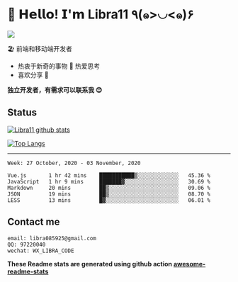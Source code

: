 # 🥳 𝗛𝗲𝗹𝗹𝗼! 𝗜'𝗺 Libra11 ٩(๑>◡<๑)۶

[![](https://img.shields.io/badge/-@Libra11-%23181717?style=flat-square&logo=github)](https://github.com/Libra11)

🏖 前端和移动端开发者

- 热衷于新奇的事物 🤩 热爱思考
- 喜欢分享 🧐

**独立开发者，有需求可以联系我 😊**

## Status

[![Libra11 github stats](https://github-readme-stats.vercel.app/api?username=Libra11&count_private=true&show_icons=true&theme=radical)](https://github.com/Libra11)

[![Top Langs](https://github-readme-stats.vercel.app/api/top-langs/?username=Libra11&theme=radical)](https://github.com/Libra11)

---

<!--START_SECTION:waka-->
```text
Week: 27 October, 2020 - 03 November, 2020

Vue.js       1 hr 42 mins    ███████████▒░░░░░░░░░░░░░   45.36 % 
JavaScript   1 hr 9 mins     ███████▓░░░░░░░░░░░░░░░░░   30.69 % 
Markdown     20 mins         ██▒░░░░░░░░░░░░░░░░░░░░░░   09.06 % 
JSON         19 mins         ██▒░░░░░░░░░░░░░░░░░░░░░░   08.70 % 
LESS         13 mins         █▓░░░░░░░░░░░░░░░░░░░░░░░   06.01 % 
```
<!--END_SECTION:waka-->

## Contact me

```text
email: libra085925@gmail.com
QQ: 97220040
wechat: WX_LIBRA_CODE
```

**These Readme stats are generated using github action [awesome-readme-stats](https://github.com/anmol098/waka-readme-stats)**
